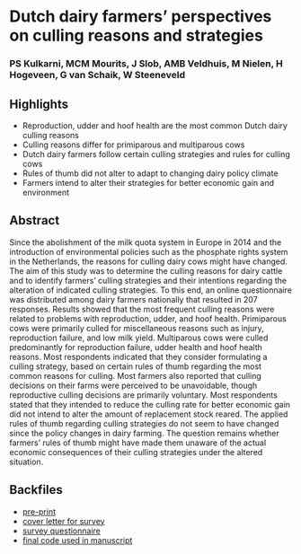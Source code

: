 # Dutch dairy farmers’ perspectives on culling reasons and strategies

### PS Kulkarni, MCM Mourits, J Slob, AMB Veldhuis, M Nielen, H Hogeveen, G van Schaik, W Steeneveld

## Highlights
*	Reproduction, udder and hoof health are the most common Dutch dairy culling reasons
*	Culling reasons differ for primiparous and multiparous cows
*	Dutch dairy farmers follow certain culling strategies and rules for culling cows
*	Rules of thumb did not alter to adapt to changing dairy policy climate
*	Farmers intend to alter their strategies for better economic gain and environment

## Abstract
Since the abolishment of the milk quota system in Europe in 2014 and the introduction of environmental policies such as the phosphate rights system in the Netherlands, the reasons for culling dairy cows might have changed. The aim of this study was to determine the culling reasons for dairy cattle and to identify farmers’ culling strategies and their intentions regarding the alteration of indicated culling strategies. To this end, an online questionnaire was distributed among dairy farmers nationally that resulted in 207 responses. Results showed that the most frequent culling reasons were related to problems with reproduction, udder, and hoof health. Primiparous cows were primarily culled for miscellaneous reasons such as injury, reproduction failure, and low milk yield. Multiparous cows were culled predominantly for reproduction failure, udder health and hoof health reasons. Most respondents indicated that they consider formulating a culling strategy, based on certain rules of thumb regarding the most common reasons for culling. Most farmers also reported that culling decisions on their farms were perceived to be unavoidable, though reproductive culling decisions are primarily voluntary. Most respondents stated that they intended to reduce the culling rate for better economic gain did not intend to alter the amount of replacement stock reared. The applied rules of thumb regarding culling strategies do not seem to have changed since the policy changes in dairy farming. The question remains whether farmers’ rules of thumb might have made them unaware of the actual economic consequences of their culling strategies under the altered situation.

## Backfiles  

* [pre-print](https://doi.org/10.1016/j.prevetmed.2023.105997)
* [cover letter for survey](cover_letter.md)
* [survey questionnaire](Questionnaire.md)
* [final code used in manuscript](Rcode/rcode_final.R)
